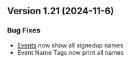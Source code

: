  ## Version 1.21 (2024-11-6)

 ### Bug Fixes
 - [Events](/Events/manage/All) now show all signedup names
 - Event Name Tags now print all names
